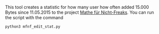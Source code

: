 This tool creates a statistic for how many user how often added 15.000 Bytes since 11.05.2015 to the project [Mathe für Nicht-Freaks](https://de.wikibooks.org/wiki/Mathe_f%C3%BCr_Nicht-Freaks). You can run the script with the command

    python3 mfnf_edit_stat.py
